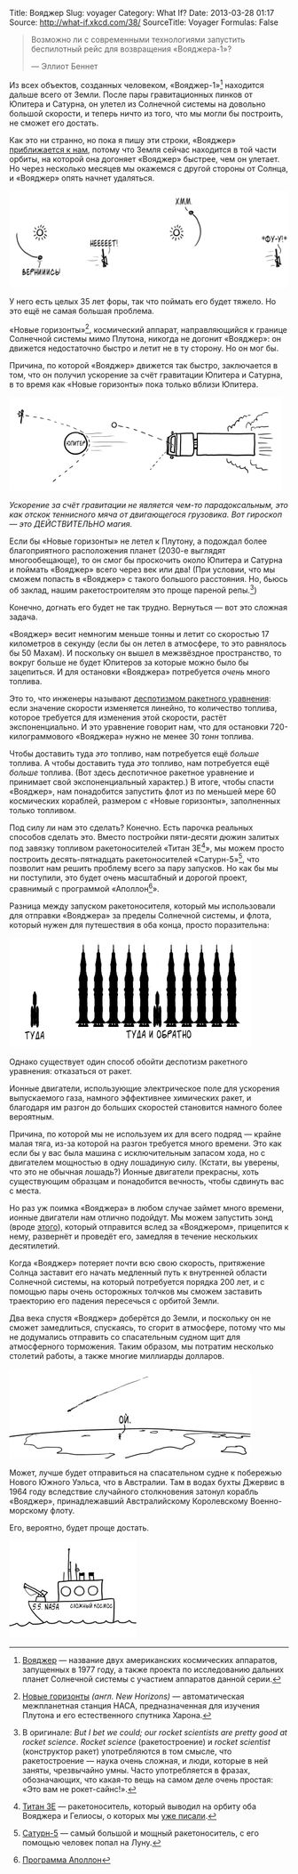 Title: Вояджер
Slug: voyager
Category: What If?
Date: 2013-03-28 01:17
Source: http://what-if.xkcd.com/38/
SourceTitle: Voyager
Formulas: False

> Возможно ли с современными технологиями запустить беспилотный рейс для возвращения «Вояджера-1»?
> 
> — Эллиот Беннет

Из всех объектов, созданных человеком, «Вояджер-1»[^1] находится дальше всего от Земли. После пары гравитационных пинков от Юпитера и Сатурна, он улетел из Солнечной системы на довольно большой скорости, и теперь ничто из того, что мы могли бы построить, не сможет его достать.

Как это ни странно, но пока я пишу эти строки, «Вояджер» [приближается к нам](http://voyager.jpl.nasa.gov/where/), потому что Земля сейчас находится в той части орбиты, на которой она догоняет «Вояджер» быстрее, чем он улетает. Но через несколько месяцев мы окажемся с другой стороны от Солнца, и «Вояджер» опять начнет удаляться.

![](/uploads/038-voyager/voyager_earth_ru.png "Земля быстрее Вояджера, но никуда с орбиты не денется")

У него есть целых 35 лет форы, так что поймать его будет тяжело. Но это ещё не самая большая проблема.

«Новые горизонты»[^2], космический аппарат, направляющийся к границе Солнечной системы мимо Плутона, никогда не догонит «Вояджер»: он движется недостаточно быстро и летит не в ту сторону. Но он мог бы.

Причина, по которой «Вояджер» движется так быстро, заключается в том, что он получил ускорение за счёт гравитации Юпитера и Сатурна, в то время как «Новые горизонты» пока только вблизи Юпитера.

![](/uploads/038-voyager/voyager_assist_ru.png "Вояджер отскакивает от Юпитера и мячик отскакивает от грузовика.")

_Ускорение за счёт гравитации не является чем-то парадоксальным, это как отскок теннисного мяча от двигающегося грузовика. Вот гироскоп — это ДЕЙСТВИТЕЛЬНО магия._

Если бы «Новые горизонты» не летел к Плутону, а подождал более благоприятного расположения планет (2030-е выглядят многообещающе), то он смог бы проскочить около Юпитера и Сатурна и поймать «Вояджер» всего через век или два! (При условии, что мы сможем попасть в «Вояджер» с такого большого расстояния. Но, бьюсь об заклад, нашим ракетостроителям это проще пареной репы.[^3])

Конечно, догнать его будет не так трудно. Вернуться — вот это сложная задача.

«Вояджер» весит немногим меньше тонны и летит со скоростью 17 километров в секунду (если бы он летел в атмосфере, то это равнялось бы 50 Махам). И поскольку он вышел в межзвёздное пространство, то вокруг больше не будет Юпитеров за которые можно было бы зацепиться. И для остановки «Вояджера» потребуется _очень_ много топлива.

Это то, что инженеры называют [деспотизмом ракетного уравнения](http://www.nasa.gov/mission_pages/station/expeditions/expedition30/tryanny.html): если значение скорости изменяется линейно, то количество топлива, которое требуется для изменения этой скорости, растёт экспоненциально. И это уравнение говорит нам, что для остановки 720-килограммового «Вояджера» нужно не менее 30 _тонн_ топлива.

Чтобы доставить туда _это_ топливо, нам потребуется ещё _больше_ топлива. А чтобы доставить туда _это_ топливо, нам потребуется ещё _больше_ топлива. (Вот здесь деспотичное ракетное уравнение и принимает свой экспоненциальный характер.) В итоге, чтобы спасти «Вояджер», нам понадобится запустить флот из по меньшей мере 60 космических кораблей, размером с «Новые горизонты», заполненных только топливом.

Под силу ли нам это сделать? Конечно. Есть парочка реальных способов сделать это. Вместо постройки пяти-десяти дюжин залитых под завязку топливом ракетоносителей «Титан 3E[^4]», мы можем просто построить десять-пятнадцать ракетоносителей «Сатурн-5»[^5], что позволит нам решить проблему всего за пару запусков. Но как бы мы ни поступили, это будет очень масштабный и дорогой проект, сравнимый с программой «Аполлон[^6]».

Разница между запуском ракетоносителя, который мы использовали для отправки «Вояджера» за пределы Солнечной системы, и флота, который нужен для путешествия в оба конца, просто поразительна:

![](/uploads/038-voyager/voyager_comparison_ru.png "")

Однако существует один способ обойти деспотизм ракетного уравнения: отказаться от ракет.

Ионные двигатели, использующие электрическое поле для ускорения выпускаемого газа, намного эффективнее химических ракет, и благодаря им разгон до больших скоростей становится намного более вероятным.

Причина, по которой мы не используем их для всего подряд — крайне малая тяга, из-за которой на разгон требуется много времени. Это как если бы у вас была машина с исключительным запасом хода, но с двигателем мощностью в одну лошадиную силу. (Кстати, вы уверены, что это не обычная лошадь?) Ионные двигатели прекрасны, хоть существующим образцам и понадобится вечность, чтобы сдвинуть вас с места.

Но раз уж поимка «Вояджера» в любом случае займет много времени, ионные двигатели нам отлично подойдут. Мы можем запустить зонд (вроде [этого](http://trs-new.jpl.nasa.gov/dspace/bitstream/2014/13644/1/00-0010.pdf)), который отправится вслед за «Вояджером», прицепится к нему, развернёт и проведёт его, замедляя в течение нескольких десятилетий.

Когда «Вояджер» потеряет почти всю свою скорость, притяжение Солнца заставит его начать медленный путь к внутренней области Солнечной системы, на который потребуется порядка 200 лет, и с помощью пары очень осторожных толчков мы сможем заставить траекторию его падения пересечься с орбитой Земли.

Два века спустя «Вояджер» доберётся до Земли, и поскольку он не сможет замедлиться, спускаясь, то сгорит в атмосфере, потому что мы не додумались отправить со спасательным судном щит для атмосферного торможения. Таким образом, мы потратим несколько столетий работы, а также многие миллиарды долларов.

![](/uploads/038-voyager/voyager_burn_up_ru.png "Возвращающийся «Вояджер» становится очень дорогостоящим фейрверком.")

Может, лучше будет отправиться на спасательном судне к побережью Нового Южного Уэльса, что в Австралии. Там в водах бухты Джервис в 1964 году вследствие случайного столкновения затонул корабль «Вояджер», принадлежавший Австралийскому Королевскому Военно-морскому флоту.

Его, вероятно, будет проще достать.

![](/uploads/038-voyager/voyager_salvage_ru.png "NASA отправляется в плавание")

[^1]: [Вояджер](http://ru.wikipedia.org/wiki/Вояджер) — название двух американских космических аппаратов, запущенных в 1977 году, а также проекта по исследованию дальних планет Солнечной системы с участием аппаратов данной серии.
[^2]: [Новые горизонты](http://ru.wikipedia.org/wiki/Новые_горизонты) _(англ. New Horizons)_ — автоматическая межпланетная станция НАСА, предназначенная для изучения Плутона и его естественного спутника Харона.
[^3]: В оригинале: _But I bet we could; our rocket scientists are pretty good at rocket science_. _Rocket science_ (ракетостроение) и _rocket scientist_ (конструктор ракет) употребляются в том смысле, что ракетостроение — наука очень сложная, и люди, которые в ней заняты, чрезвычайно умны. Часто употребляется в фразах, обозначающих, что какая-то вещь на самом деле очень простая: «Это вам не рокет-сайнс!».
[^4]: [Титан 3Е](http://ru.wikipedia.org/wiki/Titan_IIIE) — ракетоноситель, который выводил на орбиту оба Вояджера и Гелиосы, о которых мы [уже писали](/page/hair-dryer).
[^5]: [Сатурн-5](http://ru.wikipedia.org/wiki/Сатурн-5) — самый большой и мощный ракетоноситель, с его помощью человек попал на Луну.
[^6]: [Программа Аполлон](http://ru.wikipedia.org/wiki/Аполлон_(программа))
